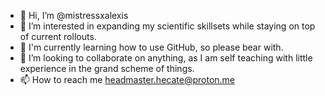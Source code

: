 - 👋 Hi, I’m @mistressxalexis
- 👀 I’m interested in expanding my scientific skillsets while staying on top of current rollouts. 
- 🌱 I'm currently learning how to use GitHub, so please bear with.
- 💞️ I’m looking to collaborate on anything, as I am self teaching with little experience in the grand scheme of things. 
- 📫 How to reach me headmaster.hecate@proton.me

<!---
mistressxalexis/mistressxalexis is a ✨ special ✨ repository because its `README.md` (this file) appears on your GitHub profile.
You can click the Preview link to take a look at your changes.
--->
